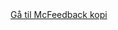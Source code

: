 
<!DOCTYPE html>
<html>
<head>
</head>
<body>
    <a href="/kno010.html"> Gå til McFeedback kopi </a>
    
</body>
</html>
